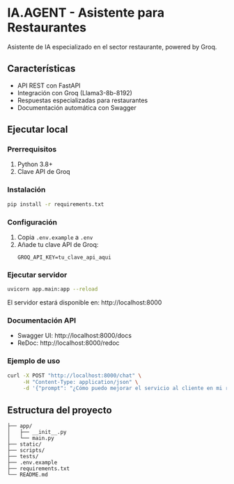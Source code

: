 # IA.AGENT - Asistente para Restaurantes

Asistente de IA especializado en el sector restaurante, powered by Groq.

## Características

- API REST con FastAPI
- Integración con Groq (Llama3-8b-8192)
- Respuestas especializadas para restaurantes
- Documentación automática con Swagger

## Ejecutar local

### Prerrequisitos

1. Python 3.8+
2. Clave API de Groq

### Instalación

```bash
pip install -r requirements.txt
```

### Configuración

1. Copia `.env.example` a `.env`
2. Añade tu clave API de Groq:
   ```
   GROQ_API_KEY=tu_clave_api_aqui
   ```

### Ejecutar servidor

```bash
uvicorn app.main:app --reload
```

El servidor estará disponible en: http://localhost:8000

### Documentación API

- Swagger UI: http://localhost:8000/docs
- ReDoc: http://localhost:8000/redoc

### Ejemplo de uso

```bash
curl -X POST "http://localhost:8000/chat" \
     -H "Content-Type: application/json" \
     -d '{"prompt": "¿Cómo puedo mejorar el servicio al cliente en mi restaurante?"}'
```

## Estructura del proyecto

```
├── app/
│   ├── __init__.py
│   └── main.py
├── static/
├── scripts/
├── tests/
├── .env.example
├── requirements.txt
└── README.md
```